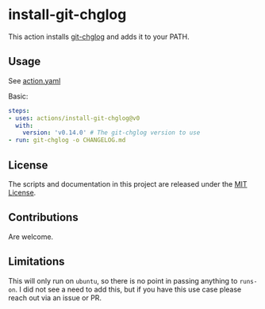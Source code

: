 # install-git-chglog

This action installs [git-chglog](https://pkg.go.dev/github.com/git-chglog/git-chglog?utm_source=godoc) and adds it to your PATH.

## Usage

See [action.yaml](https://github.com/actions/setup-go/blob/main/action.yml)

Basic:

```yaml
steps:
- uses: actions/install-git-chglog@v0
  with:
    version: 'v0.14.0' # The git-chglog version to use
- run: git-chglog -o CHANGELOG.md
```

## License

The scripts and documentation in this project are released under the [MIT License](LICENSE).

## Contributions

Are welcome.

## Limitations

This will only run on `ubuntu`, so there is no point in passing anything to `runs-on`. I did not see a need to add this, but if you have this use case please reach out via an issue or PR.